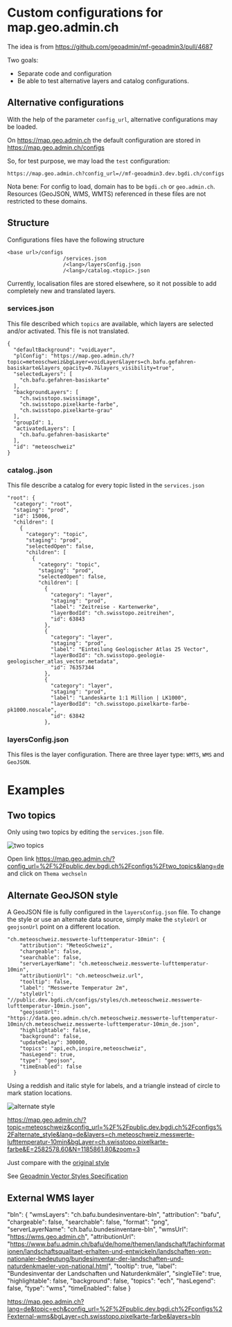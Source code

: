 Custom configurations for map.geo.admin.ch 
==========================================

The idea is from https://github.com/geoadmin/mf-geoadmin3/pull/4687

Two goals:

- Separate code and configuration
- Be able to test alternative layers and catalog configurations.


## Alternative configurations

With the help of the parameter `config_url`, alternative configurations may be loaded.

On https://map.geo.admin.ch the default configuration are stored in https://map.geo.admin.ch/configs

So, for test purpose, we may load the `test` configuration:

    https://map.geo.admin.ch?config_url=//mf-geoadmin3.dev.bgdi.ch/configs

Nota bene:
   For config to load, domain has to be `bgdi.ch` or `geo.admin.ch`. Resources 
   (GeoJSON, WMS, WMTS) referenced in these files are not restricted to these domains.


## Structure

Configurations files have the following structure

    <base url>/configs
                      /services.json
                      /<lang>/layersConfig.json
                      /<lang>/catalog.<topic>.json
    

Currently, localisation files are stored elsewhere, so it not possible to add completely new and translated layers.


### services.json

This file described which `topics` are available, which layers are selected and/or activated. This file is not translated.

    {
      "defaultBackground": "voidLayer",
      "plConfig": "https://map.geo.admin.ch/?topic=meteoschweiz&bgLayer=voidLayer&layers=ch.bafu.gefahren-basiskarte&layers_opacity=0.7&layers_visibility=true",
      "selectedLayers": [
        "ch.bafu.gefahren-basiskarte"
      ],
      "backgroundLayers": [
        "ch.swisstopo.swissimage",
        "ch.swisstopo.pixelkarte-farbe",
        "ch.swisstopo.pixelkarte-grau"
      ],
      "groupId": 1,
      "activatedLayers": [
        "ch.bafu.gefahren-basiskarte"
      ],
      "id": "meteoschweiz"
    }

### catalog.<topic>.json

This file describe a catalog for every topic listed in the `services.json` 

    "root": {
      "category": "root",
      "staging": "prod",
      "id": 15006,
      "children": [
        {
          "category": "topic",
          "staging": "prod",
          "selectedOpen": false,
          "children": [
            {
              "category": "topic",
              "staging": "prod",
              "selectedOpen": false,
              "children": [
                {
                  "category": "layer",
                  "staging": "prod",
                  "label": "Zeitreise - Kartenwerke",
                  "layerBodId": "ch.swisstopo.zeitreihen",
                  "id": 63843
                },
                {
                  "category": "layer",
                  "staging": "prod",
                  "label": "Einteilung Geologischer Atlas 25 Vector",
                  "layerBodId": "ch.swisstopo.geologie-geologischer_atlas_vector.metadata",
                  "id": 76357344
                },
                {
                  "category": "layer",
                  "staging": "prod",
                  "label": "Landeskarte 1:1 Million | LK1000",
                  "layerBodId": "ch.swisstopo.pixelkarte-farbe-pk1000.noscale",
                  "id": 63842
                },

### layersConfig.json

This files is the layer configuration. There are three layer type: `WMTS`, `WMS` and `GeoJSON`.

# Examples

## Two topics

Only using two topics by editing the `services.json` file.

![two topics](https://github.com/procrastinatio/geoadminch_configs/raw/master/images/two_topics.png "Only two topics")

Open link https://map.geo.admin.ch/?config_url=%2F%2Fpublic.dev.bgdi.ch%2Fconfigs%2Ftwo_topics&lang=de and click on `Thema wechseln`

## Alternate GeoJSON style

A GeoJSON file is fully configured in the `layersConfig.json` file. To change the style or use an alternate data source,
simply make the `styleUrl` or `geojsonUrl` point on a different location.


    "ch.meteoschweiz.messwerte-lufttemperatur-10min": {                                                                                                                                 
        "attribution": "MeteoSchweiz",
        "chargeable": false,
        "searchable": false,
        "serverLayerName": "ch.meteoschweiz.messwerte-lufttemperatur-10min",
        "attributionUrl": "ch.meteoschweiz.url",
        "tooltip": false,
        "label": "Messwerte Temperatur 2m",
        "styleUrl": "//public.dev.bgdi.ch/configs/styles/ch.meteoschweiz.messwerte-lufttemperatur-10min.json",
        "geojsonUrl": "https://data.geo.admin.ch/ch.meteoschweiz.messwerte-lufttemperatur-10min/ch.meteoschweiz.messwerte-lufttemperatur-10min_de.json",
        "highlightable": false,
        "background": false,
        "updateDelay": 300000,
        "topics": "api,ech,inspire,meteoschweiz",
        "hasLegend": true, 
        "type": "geojson",
        "timeEnabled": false 
      }

Using a reddish and italic style for labels, and a triangle instead of circle to mark station locations.

![alternate style](https://github.com/procrastinatio/geoadminch_configs/raw/master/images/meteo_alternate.png "Alternate geoJSON style")


https://map.geo.admin.ch/?topic=meteoschweiz&config_url=%2F%2Fpublic.dev.bgdi.ch%2Fconfigs%2Falternate_style&lang=de&layers=ch.meteoschweiz.messwerte-lufttemperatur-10min&bgLayer=ch.swisstopo.pixelkarte-farbe&E=2582578.60&N=1185861.80&zoom=3


Just compare with the [original style](https://map.geo.admin.ch/?topic=meteoschweiz&lang=de&layers=ch.meteoschweiz.messwerte-lufttemperatur-10min&bgLayer=ch.swisstopo.pixelkarte-farbe&E=2582506.29&N=1185883.68&zoom=3&catalogNodes=15046,15055)


See [Geoadmin Vector Styles Specification](https://github.com/geoadmin/mf-geoadmin3/blob/master/JSONSTYLES.md)


## External WMS layer



   "bln": {
       "wmsLayers": "ch.bafu.bundesinventare-bln",
       "attribution": "bafu",
       "chargeable": false,
       "searchable": false,
       "format": "png",
       "serverLayerName": "ch.bafu.bundesinventare-bln",
       "wmsUrl": "https://wms.geo.admin.ch",
       "attributionUrl": "https://www.bafu.admin.ch/bafu/de/home/themen/landschaft/fachinformationen/landschaftsqualitaet-erhalten-und-entwickeln/landschaften-von-nationaler-bedeutung/bundesinventar-der-landschaften-und-naturdenkmaeler-von-national.html",
       "tooltip": true,
       "label": "Bundesinventar der Landschaften und Naturdenkmäler",
       "singleTile": true,
       "highlightable": false,
       "background": false,
       "topics": "ech",
       "hasLegend": false,
       "type": "wms",
       "timeEnabled": false
    }


https://map.geo.admin.ch?lang=de&topic=ech&config_url=%2F%2Fpublic.dev.bgdi.ch%2Fconfigs%2Fexternal-wms&bgLayer=ch.swisstopo.pixelkarte-farbe&layers=bln
